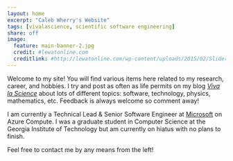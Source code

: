 ```yaml
---
layout: home
excerpt: "Caleb Wherry's Website"
tags: [vivalascience, scientific software engineering]
share: off
image:
  feature: main-banner-2.jpg
  credit: #lewatonline.com
  creditlink: #http://lewatonline.com/wp-content/uploads/2015/02/Slider-Final1-1900x500.jpg
---
```


Welcome to my site! You will find various items here related to my research, career, and hobbies. I try and post as often as life permits on my blog [*Viva la Science*](blog) about lots of different topics: software, technology, physics, mathematics, etc. Feedback is always welcome so comment away!

I am currently a Technical Lead & Senior Software Engineer at [Microsoft](http://www.microsoft.com) on Azure Compute. I was a graduate student in Computer Science at the Georgia Institute of Technology but am currently on hiatus with no plans to finish.

Feel free to contact me by any means from the left!
